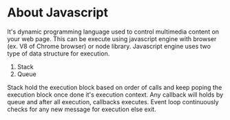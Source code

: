 # About Javascript
It's dynamic programming language used to control multimedia content on your web page. This can be execute using javascript engine with browser (ex. V8 of Chrome browser) or node library. Javascript engine uses two type of data structure for execution.
1. Stack
2. Queue
   
Stack hold the execution block based on order of calls and keep poping the execution block once done it's execution context. Any callback will holds by queue and after all execution, callbacks executes. Event loop continuously checks for any new message for execution else exit. 


